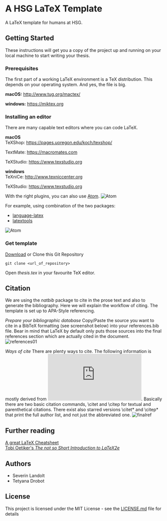 # A HSG LaTeX Template

A LaTeX template for humans at HSG.

## Getting Started

These instructions will get you a copy of the project up and running on your local machine to start writing your thesis.

### Prerequisites
The first part of a working LaTeX environment is a TeX distribution. This depends on your operating system. And yes, the file is big.

**macOS:**
http://www.tug.org/mactex/

**windows:**
https://miktex.org

### Installing an editor

There are many capable text editors where you can code LaTeX.

**macOS**\
TeXShop: https://pages.uoregon.edu/koch/texshop/

TextMate: https://macromates.com

TeXStudio: https://www.texstudio.org

**windows**\
TeXniCe: http://www.texniccenter.org

TeXStudio: https://www.texstudio.org

With the right plugins, you can also use [Atom](https://atom.io).
![Atom](https://github.com/severinlandolt/hsg-latex-template/blob/master/atom01.png?raw=true)

For example, using combination of the two packages:

- [language-latex](https://atom.io/packages/language-latex)
- [latextools](https://atom.io/packages/latextools)

![Atom](https://github.com/severinlandolt/hsg-latex-template/blob/master/atom02-packages.png?raw=true)

### Get template

[Download](https://github.com/severinlandolt/hsg-latex-template/archive/master.zip) or Clone this Git Repository

```
git clone <url_of_repository>
```

Open *thesis.tex* in your favourite TeX editor.

## Citation

We are using the _natbib_ package to cite in the prose text and also to generate the bibliography. Here we will explain the workflow of citing. The template is set up to APA-Style referencing.

*Prepare your bibliographic database*
Copy/Paste the source you want to cite in a BibTeX formatting (see screenshot below) into your references.bib file. Bear in mind that LaTeX by default only puts those sources into the final references section which are actually cited in the document.
![references01](link)

*Ways of cite*
There are plenty ways to cite. The following information is mostly derived from ![natbib's documentation](http://mirror.hmc.edu/ctan/macros/latex/contrib/natbib/natnotes.pdf). Basically there are two basic citation commands, \citet and \citep for textual and parenthetical citations. There exist also starred versions \citet* and \citep* that print the full author list, and not just the abbreviated one.
![finalref](link)

## Further reading

[A great LaTeX Cheatsheet](https://wch.github.io/latexsheet/)\
[Tobi Oetiker's *The not so Short Introduction to LaTeX2e*](https://tobi.oetiker.ch/lshort/lshort.pdf)

## Authors

* Severin Landolt
* Tetyana Drobot

## License

This project is licensed under the MIT License - see the [LICENSE.md](https://github.com/severinlandolt/hsg-latex-template/blob/master/LICENSE) file for details
